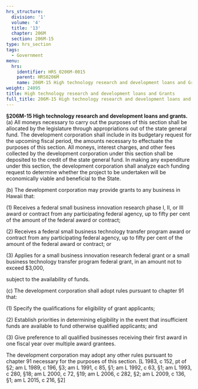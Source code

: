 ```yaml
---
hrs_structure:
  division: '1'
  volume: '4'
  title: '13'
  chapter: 206M
  section: 206M-15
type: hrs_section
tags:
  - Government
menu:
  hrs:
    identifier: HRS_0206M-0015
    parent: HRS0206M
    name: 206M-15 High technology research and development loans and Grants
weight: 24095
title: High technology research and development loans and Grants
full_title: 206M-15 High technology research and development loans and Grants
---
```

**§206M-15 High technology research and development loans and grants.** (a) All moneys necessary to carry out the purposes of this section shall be allocated by the legislature through appropriations out of the state general fund. The development corporation shall include in its budgetary request for the upcoming fiscal period, the amounts necessary to effectuate the purposes of this section. All moneys, interest charges, and other fees collected by the development corporation under this section shall be deposited to the credit of the state general fund. In making any expenditure under this section, the development corporation shall analyze each funding request to determine whether the project to be undertaken will be economically viable and beneficial to the State.

(b) The development corporation may provide grants to any business in Hawaii that:

(1) Receives a federal small business innovation research phase I, II, or III award or contract from any participating federal agency, up to fifty per cent of the amount of the federal award or contract;

(2) Receives a federal small business technology transfer program award or contract from any participating federal agency, up to fifty per cent of the amount of the federal award or contract; or

(3) Applies for a small business innovation research federal grant or a small business technology transfer program federal grant, in an amount not to exceed $3,000,

subject to the availability of funds.

(c) The development corporation shall adopt rules pursuant to chapter 91 that:

(1) Specify the qualifications for eligibility of grant applicants;

(2) Establish priorities in determining eligibility in the event that insufficient funds are available to fund otherwise qualified applicants; and

(3) Give preference to all qualified businesses receiving their first award in one fiscal year over multiple award grantees.

The development corporation may adopt any other rules pursuant to chapter 91 necessary for the purposes of this section. [L 1983, c 152, pt of §2; am L 1989, c 196, §3; am L 1991, c 85, §1; am L 1992, c 63, §1; am L 1993, c 280, §18; am L 2000, c 72, §19; am L 2006, c 282, §2; am L 2009, c 136, §1; am L 2015, c 216, §2]